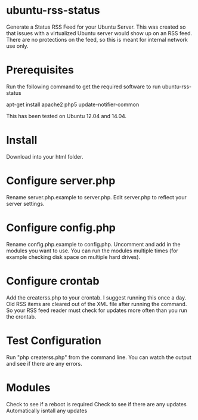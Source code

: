 # ubuntu-rss-status

Generate a Status RSS Feed for your Ubuntu Server.  This was created so that issues with a virtualized Ubuntu server would show up on an RSS feed.  There are no protections on the feed, so this is meant for internal network use only.

# Prerequisites

Run the following command to get the required software to run ubuntu-rss-status

apt-get install apache2 php5 update-notifier-common

This has been tested on Ubuntu 12.04 and 14.04.

# Install

Download into your html folder.

# Configure server.php

Rename server.php.example to server.php.  Edit server.php to reflect your server settings.

# Configure config.php

Rename config.php.example to config.php.  Uncomment and add in the modules you want to use.  You can run the modules multiple times (for example checking disk space on multiple hard drives).

# Configure crontab

Add the createrss.php to your crontab.  I suggest running this once a day.  Old RSS items are cleared out of the XML file after running the command.  So your RSS feed reader must check for updates more often than you run the crontab. 

# Test Configuration

Run "php createrss.php" from the command line.  You can watch the output and see if there are any errors.

# Modules
Check to see if a reboot is required
Check to see if there are any updates
Automatically isntall any updates

